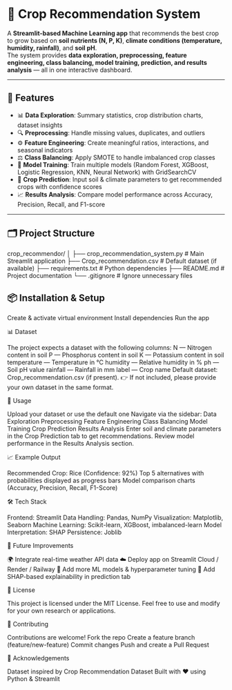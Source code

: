 # 🌱 Crop Recommendation System

A **Streamlit-based Machine Learning app** that recommends the best crop to grow based on **soil nutrients (N, P, K)**, **climate conditions (temperature, humidity, rainfall)**, and **soil pH**.  
The system provides **data exploration, preprocessing, feature engineering, class balancing, model training, prediction, and results analysis** — all in one interactive dashboard.

---

## 🚀 Features
- 📊 **Data Exploration**: Summary statistics, crop distribution charts, dataset insights  
- 🔍 **Preprocessing**: Handle missing values, duplicates, and outliers  
- ⚙️ **Feature Engineering**: Create meaningful ratios, interactions, and seasonal indicators  
- ⚖️ **Class Balancing**: Apply SMOTE to handle imbalanced crop classes  
- 🤖 **Model Training**: Train multiple models (Random Forest, XGBoost, Logistic Regression, KNN, Neural Network) with GridSearchCV  
- 🔮 **Crop Prediction**: Input soil & climate parameters to get recommended crops with confidence scores  
- 📈 **Results Analysis**: Compare model performance across Accuracy, Precision, Recall, and F1-score  

---

## 🗂️ Project Structure
crop_recommendor/
│
├── crop_recommendation_system.py # Main Streamlit application
├── Crop_recommendation.csv # Default dataset (if available)
├── requirements.txt # Python dependencies
├── README.md # Project documentation
└── .gitignore # Ignore unnecessary files

## 📦 Installation & Setup
Create & activate virtual environment
Install dependencies
Run the app

📊 Dataset

The project expects a dataset with the following columns:
N — Nitrogen content in soil
P — Phosphorus content in soil
K — Potassium content in soil
temperature — Temperature in °C
humidity — Relative humidity in %
ph — Soil pH value
rainfall — Rainfall in mm
label — Crop name
Default dataset: Crop_recommendation.csv (if present).
👉 If not included, please provide your own dataset in the same format.

🌾 Usage

Upload your dataset or use the default one
Navigate via the sidebar:
Data Exploration
Preprocessing
Feature Engineering
Class Balancing
Model Training
Crop Prediction
Results Analysis
Enter soil and climate parameters in the Crop Prediction tab to get recommendations.
Review model performance in the Results Analysis section.

📈 Example Output

Recommended Crop: Rice (Confidence: 92%)
Top 5 alternatives with probabilities displayed as progress bars
Model comparison charts (Accuracy, Precision, Recall, F1-Score)

🛠️ Tech Stack

Frontend: Streamlit
Data Handling: Pandas, NumPy
Visualization: Matplotlib, Seaborn
Machine Learning: Scikit-learn, XGBoost, imbalanced-learn
Model Interpretation: SHAP
Persistence: Joblib

📌 Future Improvements

🌍 Integrate real-time weather API data
☁️ Deploy app on Streamlit Cloud / Render / Railway
🧠 Add more ML models & hyperparameter tuning
🔎 Add SHAP-based explainability in prediction tab

📜 License

This project is licensed under the MIT License.
Feel free to use and modify for your own research or applications.

🤝 Contributing

Contributions are welcome!
Fork the repo
Create a feature branch (feature/new-feature)
Commit changes
Push and create a Pull Request

🙌 Acknowledgements

Dataset inspired by Crop Recommendation Dataset
Built with ❤️ using Python & Streamlit
